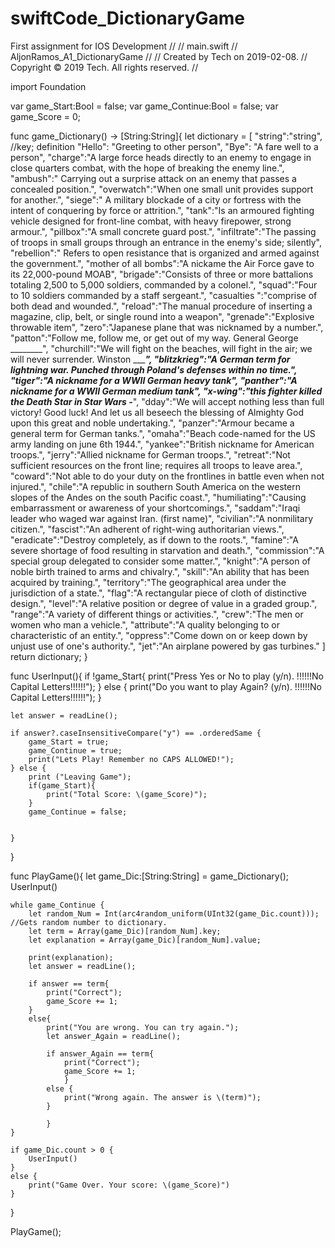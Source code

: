 # swiftCode_DictionaryGame
First assignment for IOS Development
//
//  main.swift
//  AljonRamos_A1_DictionaryGame
//
//  Created by Tech on 2019-02-08.
//  Copyright © 2019 Tech. All rights reserved.
//

import Foundation

var game_Start:Bool = false;
var game_Continue:Bool = false;
var game_Score = 0;

func game_Dictionary() -> [String:String]{
    let dictionary = [  "string":"string", //key; definition
                        "Hello": "Greeting to other person",
                        "Bye": "A fare well to a person",
        "charge":"A large force heads directly to an enemy to engage in close quarters combat, with the hope of breaking the enemy line.",
        "ambush":" Carrying out a surprise attack on an enemy that passes a concealed position.",
        "overwatch":"When one small unit provides support for another.",
        "siege":" A military blockade of a city or fortress with the intent of conquering by force or attrition.",
        "tank":"Is an armoured fighting vehicle designed for front-line combat, with heavy firepower, strong armour.",
        "pillbox":"A small concrete guard post.",
        "infiltrate":"The passing of troops in small groups through an entrance in the enemy's side; silently",
        "rebellion":" Refers to open resistance that is organized and armed against the government.",
        "mother of all bombs":"A nickame the Air Force gave to its 22,000-pound MOAB",
        "brigade":"Consists of three or more battalions totaling 2,500 to 5,000 soldiers, commanded by a colonel.",
        "squad":"Four to 10 soldiers commanded by a staff sergeant.",
        "casualties ":"comprise of both dead and wounded.",
        "reload":"The manual procedure of inserting a magazine, clip, belt, or single round into a weapon",
        "grenade":"Explosive throwable item",
        "zero":"Japanese plane that was nicknamed by a number.",
        "patton":"Follow me, follow me, or get out of my way. General George ________",
        "churchill":"We will fight on the beaches, will fight in the air; we will never surrender. Winston ______",
        "blitzkrieg":"A German term for lightning war. Punched through Poland's defenses within no time.",
        "tiger":"A nickname for a WWII German heavy tank",
        "panther":"A nickname for a WWII German medium tank",
        "x-wing":"this fighter killed the Death Star in Star Wars _-____",
        "dday":"We will accept nothing less than full victory! Good luck! And let us all beseech the blessing of Almighty God upon this great and noble undertaking.",
        "panzer":"Armour became a general term for German tanks.",
        "omaha":"Beach code-named for the US army landing on june 6th 1944.",
        "yankee":"British nickname for American troops.",
        "jerry":"Allied nickname for German troops.",
        "retreat":"Not sufficient resources on the front line; requires all troops to leave area.",
        "coward":"Not able to do your duty on the frontlines in battle even when not injured.",
        "chile":"A republic in southern South America on the western slopes of the Andes on the south Pacific coast.",
        "humiliating":"Causing embarrassment or awareness of your shortcomings.",
        "saddam":"Iraqi leader who waged war against Iran. (first name)",
        "civilian":"A nonmilitary citizen.",
        "fascist":"An adherent of right-wing authoritarian views.",
        "eradicate":"Destroy completely, as if down to the roots.",
        "famine":"A severe shortage of food resulting in starvation and death.",
        "commission":"A special group delegated to consider some matter.",
        "knight":"A person of noble birth trained to arms and chivalry.",
        "skill":"An ability that has been acquired by training.",
        "territory":"The geographical area under the jurisdiction of a state.",
        "flag":"A rectangular piece of cloth of distinctive design.",
        "level":"A relative position or degree of value in a graded group.",
        "range":"A variety of different things or activities.",
        "crew":"The men or women who man a vehicle.",
        "attribute":"A quality belonging to or characteristic of an entity.",
        "oppress":"Come down on or keep down by unjust use of one's authority.",
        "jet":"An airplane powered by gas turbines."
    ]
    return dictionary;
}

func UserInput(){
    if !game_Start{
        print("Press Yes or No to play (y/n). !!!!!!No Capital Letters!!!!!!");
    }
    else {
        print("Do you want to play Again? (y/n). !!!!!!No Capital Letters!!!!!!");
    }
    
    let answer = readLine();
    
    if answer?.caseInsensitiveCompare("y") == .orderedSame {
        game_Start = true;
        game_Continue = true;
        print("Lets Play! Remember no CAPS ALLOWED!");
    } else {
        print ("Leaving Game");
        if(game_Start){
            print("Total Score: \(game_Score)");
        }
        game_Continue = false;
        
        
    }
}

func PlayGame(){
    let game_Dic:[String:String] = game_Dictionary();
    UserInput()
    
    while game_Continue {
        let random_Num = Int(arc4random_uniform(UInt32(game_Dic.count))); //Gets random number to dictionary.
        let term = Array(game_Dic)[random_Num].key;
        let explanation = Array(game_Dic)[random_Num].value;
        
        print(explanation);
        let answer = readLine();
        
        if answer == term{
            print("Correct");
            game_Score += 1;
        }
        else{
            print("You are wrong. You can try again.");
            let answer_Again = readLine();
            
            if answer_Again == term{
                print("Correct");
                game_Score += 1;
                }
            else {
                print("Wrong again. The answer is \(term)");
            }
        
            }
    }
    
    if game_Dic.count > 0 {
        UserInput()
    }
    else {
        print("Game Over. Your score: \(game_Score)")
    }
    
}

PlayGame();
